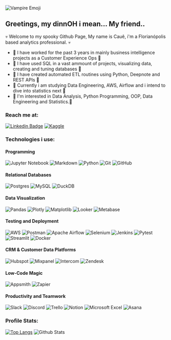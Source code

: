 ![Vampire Emoji](https://cdn-0.emojis.wiki/emoji-pics/apple/man-vampire-apple.png)

## Greetings, my dinnOH i mean... My friend..

💀 Welcome to my spooky Github Page, My name is Cauê, i'm a Florianópolis based analytics professional. 💀

- 🎃 I have worked for the past 3 years in mainly business intelligence projects as a Customer Experience Ops 🎃
- 🎃 I have used SQL in a vast ammount of projects, visualizing data, creating and tuning databases 🎃
- 🎃 I have created automated ETL routines using Python, Deepnote and REST APIs 🎃
- 🎃 Currently i am studying Data Engineering, AWS, Airflow and i intend to dive into statistics next 🎃
- 🎃 I'm interested in Data Analysis, Python Programming, OOP, Data Engineering and Statistics.🎃

### Reach me at:

[![Linkedin Badge](https://img.shields.io/badge/-Cacau-blue?style=for-the-badge&logo=Linkedin&logoColor=white&link=https://www.linkedin.com/in/cacau/)](https://www.linkedin.com/in/cacau/)
[![Kaggle](https://img.shields.io/badge/caueausec-035a7d?style=for-the-badge&logo=kaggle&logoColor=white)](https://www.kaggle.com/caueausec/)


### Technologies i use:

#### Programming 
![Jupyter Notebook](https://img.shields.io/badge/jupyter-%23FA0F00.svg?style=for-the-badge&logo=jupyter&logoColor=white)
![Markdown](https://img.shields.io/badge/markdown-%23000000.svg?style=for-the-badge&logo=markdown&logoColor=white)
![Python](https://img.shields.io/badge/python-3670A0?style=for-the-badge&logo=python&logoColor=ffdd54)
![Git](https://img.shields.io/badge/git-%23F05033.svg?style=for-the-badge&logo=git&logoColor=white)
![GitHub](https://img.shields.io/badge/github-%23121011.svg?style=for-the-badge&logo=github&logoColor=white)
#### Relational Databases
![Postgres](https://img.shields.io/badge/postgres-%23316192.svg?style=for-the-badge&logo=postgresql&logoColor=white)
![MySQL](https://img.shields.io/badge/mysql-%2300f.svg?style=for-the-badge&logo=mysql&logoColor=white)
![DuckDB](https://img.shields.io/badge/Duckdb%20-%20%23DDD000?style=for-the-badge&logo=duckdb&logoColor=white)
#### Data Visualization
![Pandas](https://img.shields.io/badge/pandas-%23150458.svg?style=for-the-badge&logo=pandas&logoColor=white)
![Plotly](https://img.shields.io/badge/Plotly-%233F4F75.svg?style=for-the-badge&logo=plotly&logoColor=white)
![Matplotlib](https://img.shields.io/badge/Matplotlib-%23ffffff.svg?style=for-the-badge&logo=Matplotlib&logoColor=black)
![Looker](https://img.shields.io/badge/Looker%20-%20%234285F4?style=for-the-badge&logo=looker&logoColor=white)
![Metabase](https://img.shields.io/badge/Metabase%20-%20%23509EE3?style=for-the-badge&logo=metabase&logoColor=white)
#### Testing and Deployment
![AWS](https://img.shields.io/badge/AWS-%23FF9900.svg?style=for-the-badge&logo=amazon-aws&logoColor=white)
![Postman](https://img.shields.io/badge/Postman-FF6C37?style=for-the-badge&logo=postman&logoColor=white)
![Apache Airflow](https://img.shields.io/badge/Apache%20Airflow-017CEE?style=for-the-badge&logo=Apache%20Airflow&logoColor=white)
![Selenium](https://img.shields.io/badge/-selenium-%43B02A?style=for-the-badge&logo=selenium&logoColor=white)
![Jenkins](https://img.shields.io/badge/jenkins-%232C5263.svg?style=for-the-badge&logo=jenkins&logoColor=white)
![Pytest](https://img.shields.io/badge/Pytest%20-%20%230A9EDC?style=for-the-badge&logo=pytest&logoColor=white)
![Streamlit](https://img.shields.io/badge/Streamlit%20-%20%23FF4B4B?style=for-the-badge&logo=streamlit&logoColor=white)
![Docker](https://img.shields.io/badge/docker-%230db7ed.svg?style=for-the-badge&logo=docker&logoColor=white)
#### CRM & Customer Data Platforms
![Hubspot](https://img.shields.io/badge/Hubspot%20-%20%23FF7A59?style=for-the-badge&logo=hubspot&logoColor=white)
![Mixpanel](https://img.shields.io/badge/Mixpanel%20-%20%237856FF?style=for-the-badge&logo=mixpanel&logoColor=white)
![Intercom](https://img.shields.io/badge/Intercom%20-%20%230057FF?style=for-the-badge&logo=intercom&logoColor=white)
![Zendesk](https://img.shields.io/badge/Zendesk%20-%20%2303363D?style=for-the-badge&logo=zendesk&logoColor=white)
#### Low-Code Magic
![Appsmith](https://img.shields.io/badge/Appsmith%20-%20%232A2F3D?style=for-the-badge&logo=appsmith&logoColor=white)
![Zapier](https://img.shields.io/badge/Zapier%20-%20%23FF4F00?style=for-the-badge&logo=zapier&logoColor=white)
#### Productivity and Teamwork
![Slack](https://img.shields.io/badge/Slack-4A154B?style=for-the-badge&logo=slack&logoColor=white)
![Discord](https://img.shields.io/badge/Discord-%235865F2.svg?style=for-the-badge&logo=discord&logoColor=white)
![Trello](https://img.shields.io/badge/Trello-%23026AA7.svg?style=for-the-badge&logo=Trello&logoColor=white)
![Notion](https://img.shields.io/badge/Notion-%23000000.svg?style=for-the-badge&logo=notion&logoColor=white)
![Microsoft Excel](https://img.shields.io/badge/Microsoft_Excel-217346?style=for-the-badge&logo=microsoft-excel&logoColor=white)
![Asana](https://img.shields.io/badge/Asana%20-%20%23F06A6A?style=for-the-badge&logo=asana&logoColor=white)
### Profile Stats:

[![Top Langs](https://github-readme-stats.vercel.app/api/top-langs/?username=strangercacaus&layout=donut&size_weight=0.2&count_weight=1)](https://github.com/anuraghazra/github-readme-stats)
![Github Stats](https://github-readme-stats.vercel.app/api?username=strangercacaus&count_private=true&show_icons=true&include_all_commits=true)
